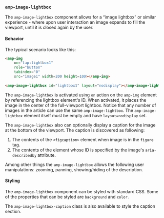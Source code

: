 <!---
Copyright 2015 The AMP HTML Authors. All Rights Reserved.

Licensed under the Apache License, Version 2.0 (the "License");
you may not use this file except in compliance with the License.
You may obtain a copy of the License at

      http://www.apache.org/licenses/LICENSE-2.0

Unless required by applicable law or agreed to in writing, software
distributed under the License is distributed on an "AS-IS" BASIS,
WITHOUT WARRANTIES OR CONDITIONS OF ANY KIND, either express or implied.
See the License for the specific language governing permissions and
limitations under the License.
-->

### <a name=”amp-image-lightbox”></a> `amp-image-lightbox`

The `amp-image-lightbox` component allows for a “image lightbox” or similar
experience - where upon user interaction an image expands to fill the
viewport, until it is closed again by the user.

#### Behavior

The typical scenario looks like this:
```html
<amp-img
    on="tap:lightbox1"
    role="button"
    tabindex="0"
    src="image1" width=200 height=100></amp-img>
    
<amp-image-lightbox id="lightbox1" layout="nodisplay"></amp-image-lightbox>
```
The `amp-image-lightbox` is activated using `on` action on the `amp-img` element
by referencing the lightbox element's ID. When activated, it places the image in
the center of the full-viewport lightbox. Notice that any number of images in
the article can use the same `amp-image-lightbox`. The `amp-image-lightbox`
element itself must be empty and have `layout=nodisplay` set.

The `amp-image-lightbox` also can optionally display a caption for the image
at the bottom of the viewport. The caption is discovered as following:
 1. The contents of the `<figcaption>` element when image is in the `figure` tag.
 2. The contents of the element whose ID is specified by the image's
  `aria-describedby` attribute.

Among other things the `amp-image-lightbox` allows the following user manipulations:
zooming, panning, showing/hiding of the description.

#### Styling

The `amp-image-lightbox` component can be styled with standard CSS. Some of the
properties that can be styled are `background` and `color`.

The `amp-image-lightbox-caption` class is also available to style the caption
section.
